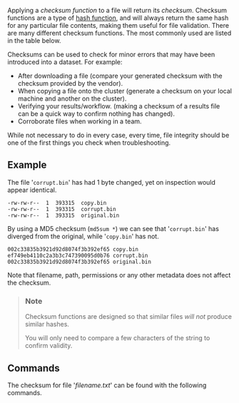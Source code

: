 Applying a *checksum function* to a file will return its *checksum*.
Checksum functions are a type of [hash
function](https://en.wikipedia.org/wiki/Hash_function), and will always
return the same hash for any particular file contents, making them
useful for file validation. There are many different checksum functions.
The most commonly used are listed in the table below.

Checksums can be used to check for minor errors that may have been
introduced into a dataset. For example:

-   After downloading a file (compare your generated checksum with the
    checksum provided by the vendor).
-   When copying a file onto the cluster (generate a checksum on your
    local machine and another on the cluster).
-   Verifying your results/workflow. (making a checksum of a results
    file can be a quick way to confirm nothing has changed).
-   Corroborate files when working in a team.

While not necessary to do in every case, every time, file integrity
should be one of the first things you check when troubleshooting.

## Example

The file '`corrupt.bin`' has had 1 byte changed, yet on inspection would
appear identical. 

    -rw-rw-r--  1  393315  copy.bin
    -rw-rw-r--  1  393315  corrupt.bin
    -rw-rw-r--  1  393315  original.bin

By using a MD5 checksum (`md5sum *`) we can see that '`corrupt.bin`' has
diverged from the original, while '`copy.bin`' has not.

    002c33835b3921d92d8074f3b392ef65 copy.bin
    ef749eb4110c2a3b3c747390095d0b76 corrupt.bin
    002c33835b3921d92d8074f3b392ef65 original.bin

Note that filename, path, permissions or any other metadata does not
affect the checksum.

> ### Note
>
> Checksum functions are designed so that similar files *will not*
> produce similar hashes.
>
> You will only need to compare a few characters of the string to
> confirm validity.

## Commands

The checksum for file '*filename.txt*' can be found with the following
commands.

<table>
<tbody>
<tr class="odd">
</tr>
<tr class="even">
</tr>
<tr class="odd">
</tr>
<tr class="even">
</tr>
</tbody>
</table>

 

 
